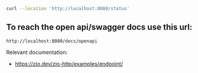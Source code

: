```bash
curl --location 'http://localhost:8080/status'
```

## To reach the open api/swagger docs use this url: 
`http://localhost:8080/docs/openapi`

Relevant documentation:
* https://zio.dev/zio-http/examples/endpoint/